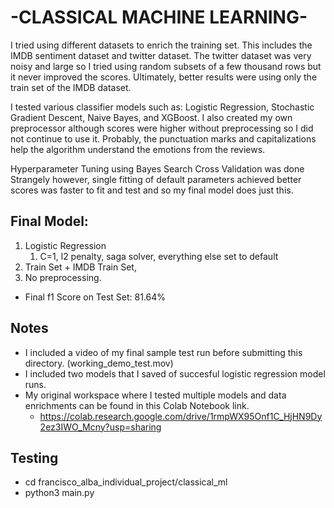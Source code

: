 # -CLASSICAL MACHINE LEARNING-

I tried using different datasets to enrich the training set. 
This includes the IMDB sentiment dataset and twitter dataset.
The twitter dataset was very noisy and large so I tried using random 
subsets of a few thousand rows but it never improved the scores. 
Ultimately, better results were using only the train set of the IMDB dataset.

I tested various classifier models such as: Logistic Regression, Stochastic
Gradient Descent, Naive Bayes, and XGBoost. I also created my own preprocessor
although scores were higher without preprocessing so I did not continue to use it. 
Probably, the punctuation marks and capitalizations help the algorithm understand
the emotions from the reviews. 

Hyperparameter Tuning using Bayes Search Cross Validation was done 
Strangely however, single fitting of default parameters achieved better scores 
was faster to fit and test and so my final model does just this.

## Final Model: 
1. Logistic Regression
   1. C=1, l2 penalty, saga solver, everything else set to default 
2. Train Set + IMDB Train Set, 
3. No preprocessing.
* Final f1 Score on Test Set: 81.64%

## Notes
* I included a video of my final sample test run before submitting this directory. (working_demo_test.mov)
* I included two models that I saved of succesful logistic regression model runs.
* My original workspace where I tested multiple models and data enrichments can 
be found in this Colab Notebook link.
  * https://colab.research.google.com/drive/1rmpWX95Onf1C_HjHN9Dy2ez3IWO_Mcny?usp=sharing

## Testing
* cd francisco_alba_individual_project/classical_ml
* python3 main.py